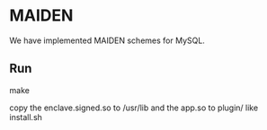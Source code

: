# MAIDEN
We have implemented MAIDEN schemes for MySQL.
## Run 
make

copy the enclave.signed.so to /usr/lib and the app.so to plugin/ like install.sh
